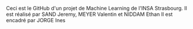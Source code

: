 Ceci est le GitHub d'un projet de Machine Learning de l'INSA Strasbourg. 
Il est réalisé par SAND Jeremy, MEYER Valentin et NIDDAM Ethan
Il est encadré par JORGE Ines
